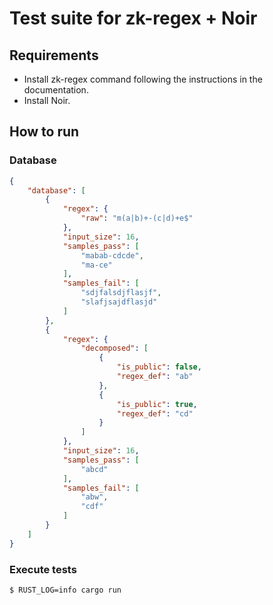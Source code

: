 # Test suite for zk-regex + Noir

## Requirements

- Install zk-regex command following the instructions in the documentation.
- Install Noir.

## How to run

### Database

```json
{
    "database": [
        {
            "regex": {
                "raw": "m(a|b)+-(c|d)+e$"
            },
            "input_size": 16,
            "samples_pass": [
                "mabab-cdcde",
                "ma-ce"
            ],
            "samples_fail": [
                "sdjfalsdjflasjf",
                "slafjsajdflasjd"
            ]
        },
        {
            "regex": {
                "decomposed": [
                    {
                        "is_public": false,
                        "regex_def": "ab"
                    },
                    {
                        "is_public": true,
                        "regex_def": "cd"
                    }
                ]
            },
            "input_size": 16,
            "samples_pass": [
                "abcd"
            ],
            "samples_fail": [
                "abw",
                "cdf"
            ]
        }
    ]
}
```
### Execute tests

```
$ RUST_LOG=info cargo run
```

